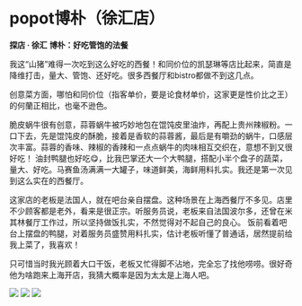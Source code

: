 # popot博朴（徐汇店）

**探店 · 徐汇**
**博朴：好吃管饱的法餐**

我这“山猪”难得一次吃到这么好吃的西餐！和同价位的凯瑟琳等店比起来，简直是降维打击，量大、管饱、还好吃。很多西餐厅和bistro都做不到这几点。

创意菜方面，哪怕和同价位（指客单价，要是论食材单价，这家更是性价比之王）的何蘭正相比，也毫不逊色。 

脆皮蜗牛很有创意，蒜蓉蜗牛被巧妙地包在馄饨皮里油炸，再配上贵州辣椒粉。一口下去，先是馄饨皮的酥脆，接着是香软的蒜蓉酱，最后是有嚼劲的蜗牛，口感层次丰富。蒜蓉的香味、辣椒的香辣和一点点蜗牛的肉味相互交织在，意想不到又很好吃！
油封鸭腿也好吃😋，比我巴掌还大一个大鸭腿，搭配小半个盘子的蔬菜，量大、好吃。马赛鱼汤满满一大罐子，味道鲜美，海鲜用料扎实。我还是第一次见到这么实在的西餐厅。 

这家店的老板是法国人，就在吧台亲自摆盘。这种场景在上海西餐厅不多见。店里不少顾客都是老外，看来是很正宗。听服务员说，老板来自法国波尔多，还曾在米其林餐厅工作过，所以坚持做饭扎实，不然觉得对不起自己的良心。
饭前看着吧台上摆盘的鸭腿，对着服务员盛赞用料扎实，估计老板听懂了普通话，居然提前给我上菜了，我喜欢！

只可惜当时我光顾着大口干饭，老板又忙得脚不沾地，完全忘了找他唠唠。很好奇他为啥跑来上海开店，我猜大概率是因为太太是上海人吧。

![](popot1.jpg)
![](popot2.jpg)
![](popot3.jpg)
